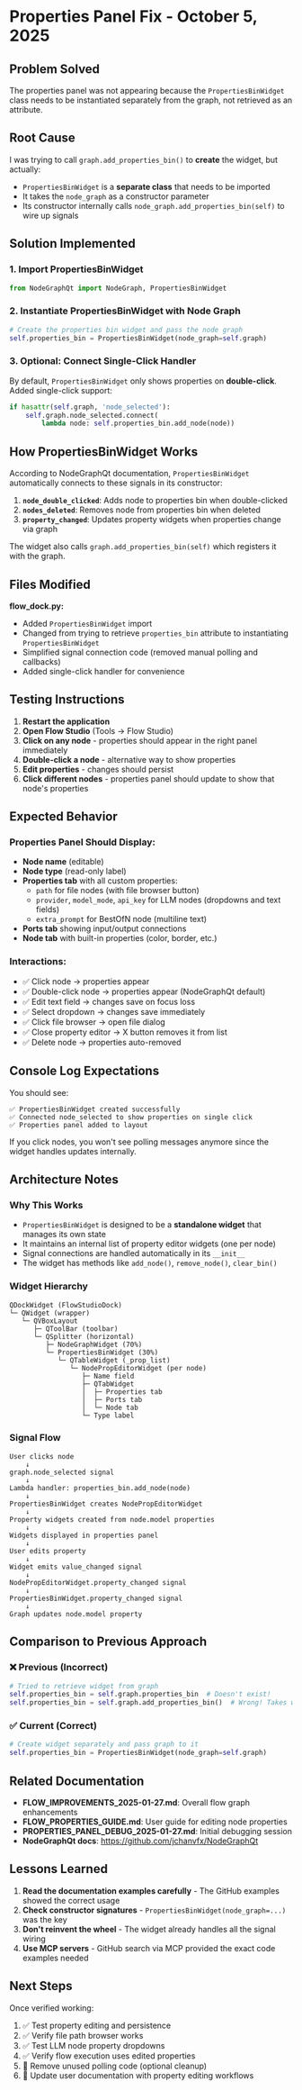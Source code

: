 # Properties Panel Fix - October 5, 2025

## Problem Solved

The properties panel was not appearing because the `PropertiesBinWidget` class needs to be instantiated separately from the graph, not retrieved as an attribute.

## Root Cause

I was trying to call `graph.add_properties_bin()` to **create** the widget, but actually:

- `PropertiesBinWidget` is a **separate class** that needs to be imported
- It takes the `node_graph` as a constructor parameter
- Its constructor internally calls `node_graph.add_properties_bin(self)` to wire up signals

## Solution Implemented

### 1. Import PropertiesBinWidget

```python
from NodeGraphQt import NodeGraph, PropertiesBinWidget
```

### 2. Instantiate PropertiesBinWidget with Node Graph

```python
# Create the properties bin widget and pass the node graph
self.properties_bin = PropertiesBinWidget(node_graph=self.graph)
```

### 3. Optional: Connect Single-Click Handler

By default, `PropertiesBinWidget` only shows properties on **double-click**. Added single-click support:

```python
if hasattr(self.graph, 'node_selected'):
    self.graph.node_selected.connect(
        lambda node: self.properties_bin.add_node(node))
```

## How PropertiesBinWidget Works

According to NodeGraphQt documentation, `PropertiesBinWidget` automatically connects to these signals in its constructor:

1. **`node_double_clicked`**: Adds node to properties bin when double-clicked
2. **`nodes_deleted`**: Removes node from properties bin when deleted
3. **`property_changed`**: Updates property widgets when properties change via graph

The widget also calls `graph.add_properties_bin(self)` which registers it with the graph.

## Files Modified

**flow_dock.py:**

- Added `PropertiesBinWidget` import
- Changed from trying to retrieve `properties_bin` attribute to instantiating `PropertiesBinWidget`
- Simplified signal connection code (removed manual polling and callbacks)
- Added single-click handler for convenience

## Testing Instructions

1. **Restart the application**
2. **Open Flow Studio** (Tools → Flow Studio)
3. **Click on any node** - properties should appear in the right panel immediately
4. **Double-click a node** - alternative way to show properties
5. **Edit properties** - changes should persist
6. **Click different nodes** - properties panel should update to show that node's properties

## Expected Behavior

### Properties Panel Should Display:

- **Node name** (editable)
- **Node type** (read-only label)
- **Properties tab** with all custom properties:
  - `path` for file nodes (with file browser button)
  - `provider`, `model_mode`, `api_key` for LLM nodes (dropdowns and text fields)
  - `extra_prompt` for BestOfN node (multiline text)
- **Ports tab** showing input/output connections
- **Node tab** with built-in properties (color, border, etc.)

### Interactions:

- ✅ Click node → properties appear
- ✅ Double-click node → properties appear (NodeGraphQt default)
- ✅ Edit text field → changes save on focus loss
- ✅ Select dropdown → changes save immediately
- ✅ Click file browser → open file dialog
- ✅ Close property editor → X button removes it from list
- ✅ Delete node → properties auto-removed

## Console Log Expectations

You should see:

```
✅ PropertiesBinWidget created successfully
✅ Connected node_selected to show properties on single click
✅ Properties panel added to layout
```

If you click nodes, you won't see polling messages anymore since the widget handles updates internally.

## Architecture Notes

### Why This Works

- `PropertiesBinWidget` is designed to be a **standalone widget** that manages its own state
- It maintains an internal list of property editor widgets (one per node)
- Signal connections are handled automatically in its `__init__`
- The widget has methods like `add_node()`, `remove_node()`, `clear_bin()`

### Widget Hierarchy

```
QDockWidget (FlowStudioDock)
└─ QWidget (wrapper)
   └─ QVBoxLayout
      ├─ QToolBar (toolbar)
      └─ QSplitter (horizontal)
         ├─ NodeGraphWidget (70%)
         └─ PropertiesBinWidget (30%)
            └─ QTableWidget (_prop_list)
               └─ NodePropEditorWidget (per node)
                  ├─ Name field
                  ├─ QTabWidget
                  │  ├─ Properties tab
                  │  ├─ Ports tab
                  │  └─ Node tab
                  └─ Type label
```

### Signal Flow

```
User clicks node
    ↓
graph.node_selected signal
    ↓
Lambda handler: properties_bin.add_node(node)
    ↓
PropertiesBinWidget creates NodePropEditorWidget
    ↓
Property widgets created from node.model properties
    ↓
Widgets displayed in properties panel
    ↓
User edits property
    ↓
Widget emits value_changed signal
    ↓
NodePropEditorWidget.property_changed signal
    ↓
PropertiesBinWidget.property_changed signal
    ↓
Graph updates node.model property
```

## Comparison to Previous Approach

### ❌ Previous (Incorrect)

```python
# Tried to retrieve widget from graph
self.properties_bin = self.graph.properties_bin  # Doesn't exist!
self.properties_bin = self.graph.add_properties_bin()  # Wrong! Takes widget as param
```

### ✅ Current (Correct)

```python
# Create widget separately and pass graph to it
self.properties_bin = PropertiesBinWidget(node_graph=self.graph)
```

## Related Documentation

- **FLOW_IMPROVEMENTS_2025-01-27.md**: Overall flow graph enhancements
- **FLOW_PROPERTIES_GUIDE.md**: User guide for editing node properties
- **PROPERTIES_PANEL_DEBUG_2025-01-27.md**: Initial debugging session
- **NodeGraphQt docs**: https://github.com/jchanvfx/NodeGraphQt

## Lessons Learned

1. **Read the documentation examples carefully** - The GitHub examples showed the correct usage
2. **Check constructor signatures** - `PropertiesBinWidget(node_graph=...)` was the key
3. **Don't reinvent the wheel** - The widget already handles all the signal wiring
4. **Use MCP servers** - GitHub search via MCP provided the exact code examples needed

## Next Steps

Once verified working:

1. ✅ Test property editing and persistence
2. ✅ Verify file path browser works
3. ✅ Test LLM node property dropdowns
4. ✅ Verify flow execution uses edited properties
5. 🔄 Remove unused polling code (optional cleanup)
6. 📖 Update user documentation with property editing workflows

